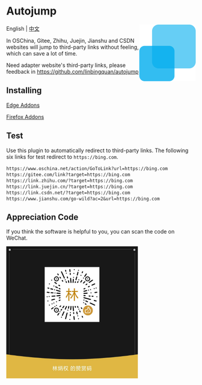 # Autojump

<img align="right" src="./logo.svg" height="150px" alt="autojump" />

English | [中文](./README.md)

In OSChina, Gitee, Zhihu, Juejin, Jianshu and CSDN websites will jump to
third-party links without feeling, which can save a lot of time.

Need adapter website's third-party links, please feedback in
https://github.com/linbingquan/autojump

## Installing

[Edge Addons](https://microsoftedge.microsoft.com/addons/detail/autojump/kbhcphjkaedjlbkhaikmjidejkppmkih)

[Firefox Addons](https://addons.mozilla.org/zh-CN/firefox/addon/autojump/)

## Test

Use this plugin to automatically redirect to third-party links. The following
six links for test redirect to `https://bing.com`.

```
https://www.oschina.net/action/GoToLink?url=https://bing.com
https://gitee.com/link?target=https://bing.com
https://link.zhihu.com/?target=https://bing.com
https://link.juejin.cn/?target=https://bing.com
https://link.csdn.net/?target=https://bing.com
https://www.jianshu.com/go-wild?ac=2&url=https://bing.com
```

## Appreciation Code

If you think the software is helpful to you, you can scan the code on WeChat.

<img src="appreciation-code.jpg" width="350px" alt="Appreciation Code" />
